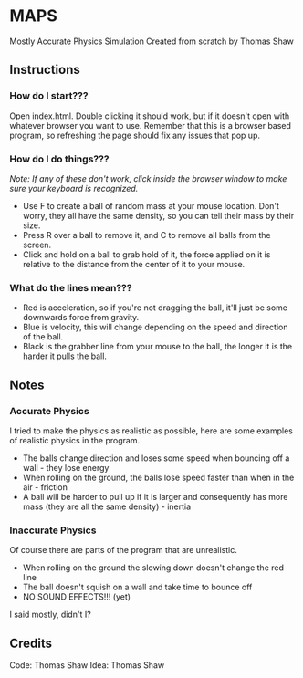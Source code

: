 # MAPS

Mostly Accurate Physics Simulation
Created from scratch by Thomas Shaw

## Instructions

### How do I start???

Open index.html. Double clicking it should work, but if it doesn't open with whatever browser you want to use. Remember that this is a browser based program, so refreshing the page should fix any issues that pop up.

### How do I do things???

*Note: If any of these don't work, click inside the browser window to make sure your keyboard is recognized.*

* Use F to create a ball of random mass at your mouse location. Don't worry, they all have the same density, so you can tell their mass by their size.
* Press R over a ball to remove it, and C to remove all balls from the screen.
* Click and hold on a ball to grab hold of it, the force applied on it is relative to the distance from the center of it to your mouse.

### What do the lines mean???

* Red is acceleration, so if you're not dragging the ball, it'll just be some downwards force from gravity.
* Blue is velocity, this will change depending on the speed and direction of the ball.
* Black is the grabber line from your mouse to the ball, the longer it is the harder it pulls the ball.



## Notes

### Accurate Physics

I tried to make the physics as realistic as possible, here are some examples of realistic physics in the program.

* The balls change direction and loses some speed when bouncing off a wall - they lose energy
* When rolling on the ground, the balls lose speed faster than when in the air - friction
* A ball will be harder to pull up if it is larger and consequently has more mass (they are all the same density) - inertia

### Inaccurate Physics

Of course there are parts of the program that are unrealistic.

* When rolling on the ground the slowing down doesn't change the red line
* The ball doesn't squish on a wall and take time to bounce off
* NO SOUND EFFECTS!!! (yet)

I said mostly, didn't I?



## Credits

Code: Thomas Shaw
Idea: Thomas Shaw
